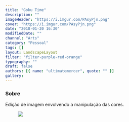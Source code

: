 ```yaml
---
title: "Goku Time"
description: ""
imageHeader: "https://i.imgur.com/PAsyPjn.png"
cover: "https://i.imgur.com/PAsyPjn.png"
date: "2018-01-20 16:30"
modifiedDate: ""
channel: "Arts"
category: "Pessoal"
tags: []
layout: LandscapeLayout
filter: "filter-purple-red-orange"
typography: ""
draft: false
authors: [{ name: "ultimatemercer", quote: "" }]
gallery:
---
```


### Sobre

Edição de imagem envolvendo a manipulação das cores.

<figure>
<img src="https://i.imgur.com/PAsyPjn.png" className="max-w-none mx-auto block"/>
</figure>
